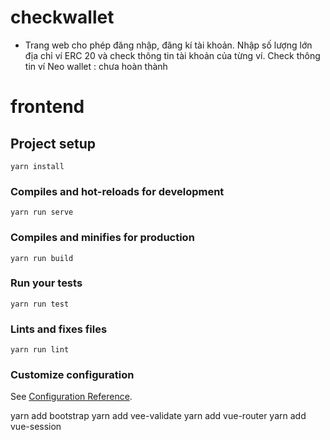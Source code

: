 # checkwallet
- Trang web cho phép đăng nhập, đăng kí tài khoản. 
Nhập số lượng lớn địa chỉ ví ERC 20  và check thông tin tài khoản của từng ví.
Check thông tin ví Neo wallet : chưa hoàn thành
# frontend

## Project setup
```
yarn install
```

### Compiles and hot-reloads for development
```
yarn run serve
```

### Compiles and minifies for production
```
yarn run build
```

### Run your tests
```
yarn run test
```

### Lints and fixes files
```
yarn run lint
```

### Customize configuration
See [Configuration Reference](https://cli.vuejs.org/config/).

yarn add bootstrap
yarn add vee-validate
yarn add vue-router
yarn add vue-session